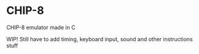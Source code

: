 # CHIP-8
CHIP-8 emulator made in C

WIP! Still have to add timing, keyboard input, sound and other instructions stuff
